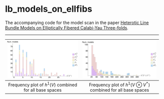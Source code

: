 # lb_models_on_ellfibs

The accompanying code for the model scan in the paper [Heterotic Line Bundle Models on Elliptically Fibered Calabi-Yau Three-folds](https://arxiv.org/abs/1706.07688).

--- 

<img src="imgs/v_histo.png" width="400" /> | <img src="imgs/vtimesvstar_histo.png" width="425" />
:------:|:------:
Frequency plot of $h^1(V)$ combined for all base spaces | Frequency plot of $h^1(V \otimes V^*)$ combined for all base spaces

